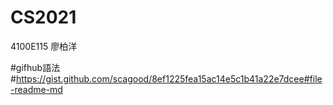 # CS2021
4100E115 廖柏洋


#gifhub語法
#https://gist.github.com/scagood/8ef1225fea15ac14e5c1b41a22e7dcee#file-readme-md
